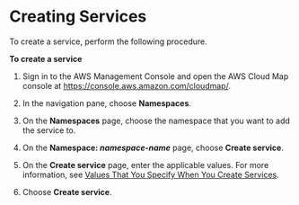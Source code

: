 # Creating Services<a name="creating-services"></a>

To create a service, perform the following procedure\.<a name="creating-services-procedure"></a>

**To create a service**

1. Sign in to the AWS Management Console and open the AWS Cloud Map console at [https://console\.aws\.amazon\.com/cloudmap/](https://console.aws.amazon.com/cloudmap/)\.

1. In the navigation pane, choose **Namespaces**\.

1. On the **Namespaces** page, choose the namespace that you want to add the service to\.

1. On the **Namespace: *namespace\-name*** page, choose **Create service**\.

1. On the **Create service** page, enter the applicable values\. For more information, see [Values That You Specify When You Create Services](services-values.md)\.

1. Choose **Create service**\.